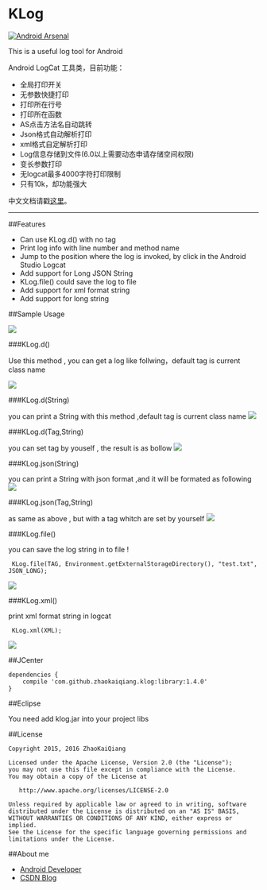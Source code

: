 # KLog

[![Android Arsenal](https://img.shields.io/badge/Android%20Arsenal-ZhaoKaiQiang-green.svg?style=true)](https://android-arsenal.com/details/1/2782)

This is a useful log tool for Android 

Android LogCat 工具类，目前功能：

- 全局打印开关
- 无参数快捷打印
- 打印所在行号
- 打印所在函数
- AS点击方法名自动跳转
- Json格式自动解析打印
- xml格式自定解析打印
- Log信息存储到文件(6.0以上需要动态申请存储空间权限)
- 变长参数打印
- 无logcat最多4000字符打印限制
- 只有10k，却功能强大

中文文档请戳[这里](http://blog.csdn.net/zhaokaiqiang1992/article/details/49837627)。

---

##Features

- Can use KLog.d() with no tag
- Print log info with line number and method name
- Jump to the position where the log is invoked, by click in the Android Studio Logcat
- Add support for Long JSON String
- KLog.file() could save the log to file
- Add support for xml format string
- Add support for long string

##Sample Usage

![](https://github.com/ZhaoKaiQiang/KLog/blob/master/image/demo.gif)

###KLog.d()

Use this method , you can get a log like follwing，default tag is current class name

![](http://i13.tietuku.com/6eac96ebfbea82cb.png)

###KLog.d(String)

you can print a String with this method ,default tag is current class name
![](http://i13.tietuku.com/95871d0388a27777.png)

###KLog.d(Tag,String)

you can set tag by youself , the result is as bollow 
![](http://i13.tietuku.com/f0286fa45f975346.png)

###KLog.json(String)

you can print a String with json format ,and it will be formated as following
![](http://i13.tietuku.com/767fa81ad27c8f9f.png)

###KLog.json(Tag,String)

as same as above , but with a tag whitch are set by yourself
![](http://i13.tietuku.com/bc9714547a4f50fe.png)

###KLog.file()

you can save the log string in to file !

```
 KLog.file(TAG, Environment.getExternalStorageDirectory(), "test.txt", JSON_LONG);
```

![](https://github.com/ZhaoKaiQiang/KLog/blob/master/image/file.png)

###KLog.xml()

print xml format string in logcat

```
 KLog.xml(XML);
```

![](https://github.com/ZhaoKaiQiang/KLog/blob/master/image/xml.png)

##JCenter

```
dependencies {
    compile 'com.github.zhaokaiqiang.klog:library:1.4.0'
}
```
##Eclipse

You need add klog.jar into your project libs

##License

```
Copyright 2015, 2016 ZhaoKaiQiang

Licensed under the Apache License, Version 2.0 (the "License");
you may not use this file except in compliance with the License.
You may obtain a copy of the License at

   http://www.apache.org/licenses/LICENSE-2.0

Unless required by applicable law or agreed to in writing, software
distributed under the License is distributed on an "AS IS" BASIS,
WITHOUT WARRANTIES OR CONDITIONS OF ANY KIND, either express or implied.
See the License for the specific language governing permissions and
limitations under the License.
```

##About me
- [Android Developer](http://weibo.com/zhaokaiqiang1992)
- [CSDN Blog](http://blog.csdn.net/zhaokaiqiang1992)
